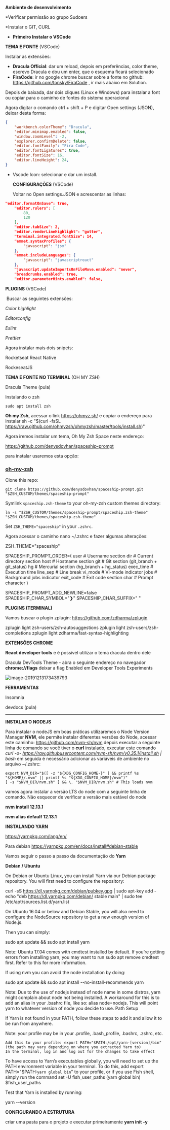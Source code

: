 **Ambiente de desenvolvimento** 

*Verificar permissão ao grupo Sudoers

*Instalar o GIT, CURL 

* **Primeiro Instalar o VSCode**

**TEMA E FONTE** (VSCode)

Instalar as extensões:

* **Dracula Official**:  dar um reload, depois em preferências, color theme, escrevo Dracula e dou um enter, que o esquema ficará selecionado
* **FiraCode**:  ir no google chrome buscar sobre a fonte no github: https://github.com/tonsky/FiraCode , ir mais abaixo em Solution.

Depois de baixada, dar dois cliques (Linux e Windows) para instalar a font ou copiar para o caminho de fontes do sistema operacional

Agora digitar o comando ctrl + shift + P e digitar Open settings (JSON), deixar desta forma:

```json
{
    "workbench.colorTheme": "Dracula",
    "editor.minimap.enabled": false,
    "window.zoomLevel": -2,
    "explorer.confirmDelete": false,
    "editor.fontFamily": "Fira Code",
    "editor.fontLigatures": true,
    "editor.fontSize": 16,
    "editor.lineHeight": 24,
}
```

* Vscode Icon: selecionar e dar um install.

  

  **CONFIGURAÇÕES** (VSCode)

  Voltar no Open settings.JSON e acrescentar as linhas:

```json
"editor.formatOnSave": true,
    "editor.rulers": [
        80,
        120
    ],
    "editor.tabSize": 2,
    "editor.renderLineHighlight": "gutter",
    "terminal.integrated.fontSize": 14,
    "emmet.syntaxProfiles": {
        "javascript": "jsx"
    },
    "emmet.includeLanguages": {
        "javascript": "javascriptreact"
    },
    "javascript.updateImportsOnFileMove.enabled": "never",
	"breadcrumbs.enabled": true,
    "editor.parameterHints.enabled": false,
```

**PLUGINS** (VSCode)

​	Buscar as seguintes extensões:

*Color highlight*

*Editorconfig*

*Eslint*

*Prettier*

Agora instalar mais dois snipets:

Rocketseat React Native

RockeseatJS

**TEMA E FONTE NO TERMINAL** (OH MY ZSH)

Dracula Theme (pula)

Instalando o zsh

```
sudo apt install zsh
```

**Oh my Zsh,** acessar o link https://ohmyz.sh/ e copiar o endereço para instalar sh -c "$(curl -fsSL https://raw.github.com/ohmyzsh/ohmyzsh/master/tools/install.sh)"

Agora iremos instalar um tema, Oh My Zsh Space neste endereço: 

https://github.com/denysdovhan/spaceship-prompt

para instalar usaremos esta opção:

### [oh-my-zsh](http://ohmyz.sh/)

Clone this repo:

```
git clone https://github.com/denysdovhan/spaceship-prompt.git "$ZSH_CUSTOM/themes/spaceship-prompt"
```

Symlink `spaceship.zsh-theme` to your oh-my-zsh custom themes directory:

```
ln -s "$ZSH_CUSTOM/themes/spaceship-prompt/spaceship.zsh-theme" "$ZSH_CUSTOM/themes/spaceship.zsh-theme"
```

Set `ZSH_THEME="spaceship"` in your `.zshrc`.



Agora acessar o caminho nano ~/.zshrc e fazer algumas alterações:

ZSH_THEME="spaceship"



SPACESHIP_PROMPT_ORDER=(
  user          # Username section
  dir           # Current directory section
  host          # Hostname section
  git           # Git section (git_branch + git_status)
  hg            # Mercurial section (hg_branch  + hg_status)
  exec_time     # Execution time
  line_sep      # Line break
  vi_mode       # Vi-mode indicator
  jobs          # Background jobs indicator
  exit_code     # Exit code section
  char          # Prompt character
)

SPACESHIP_PROMPT_ADD_NEWLINE=false
SPACESHIP_CHAR_SYMBOL="❯"
SPACESHIP_CHAR_SUFFIX=" "

**PLUGINS (TERMINAL)**

Vamos buscar o plugin zplugin: https://github.com/zdharma/zplugin

zplugin light zsh-users/zsh-autosuggestions
zplugin light zsh-users/zsh-completions
zplugin light zdharma/fast-syntax-highlighting

**EXTENSÕES CHROME**

**React developer tools** e é possível utilizar o tema dracula dentro dele

Dracula DevTools Theme - abra o seguinte endereço no navegador **chrome://flags** deixar a flag Enabled em Developer Tools Experiments

![image-20191213173439793](/home/daniel/.config/Typora/typora-user-images/image-20191213173439793.png)

**FERRAMENTAS**

Insomnia

devdocs (pula)

-----------------------------------

**INSTALAR O  NODEJS**

Para instalar o nodeJS em boas práticas utilizaremos o Node Version Manager **NVM**, ele permite instalar diferentes versões do Node, acessar este caminho: https://github.com/nvm-sh/nvm depois executar a seguinte linha de comando se você tiver o **curl** instalado, executar este comando *curl -o- https://raw.githubusercontent.com/nvm-sh/nvm/v0.35.1/install.sh | bash* em seguida é necessário adicionar as variáveis de ambiente no arquivo ~/.zshrc: 

```
export NVM_DIR="$([ -z "${XDG_CONFIG_HOME-}" ] && printf %s "${HOME}/.nvm" || printf %s "${XDG_CONFIG_HOME}/nvm")"
[ -s "$NVM_DIR/nvm.sh" ] && \. "$NVM_DIR/nvm.sh" # This loads nvm
```

vamos agora instalar a versão LTS do node com a seguinte linha de comando. Não esquecer de verificar a versão mais estável do node

 **nvm install 12.13.1**

**nvm alias defaulf 12.13.1**

**INSTALANDO YARN** 

https://yarnpkg.com/lang/en/

Para debian https://yarnpkg.com/en/docs/install#debian-stable

Vamos seguir o passo a passo da documentação do **Yarn**

**Debian / Ubuntu**

On Debian or Ubuntu Linux, you can install Yarn via our Debian package repository. You will first need to configure the repository:

curl -sS https://dl.yarnpkg.com/debian/pubkey.gpg | sudo apt-key add -
echo "deb https://dl.yarnpkg.com/debian/ stable main" | sudo tee /etc/apt/sources.list.d/yarn.list

On Ubuntu 16.04 or below and Debian Stable, you will also need to configure the NodeSource repository to get a new enough version of Node.js.

Then you can simply:

sudo apt update && sudo apt install yarn

Note: Ubuntu 17.04 comes with cmdtest installed by default. If you’re getting errors from installing yarn, you may want to run sudo apt remove cmdtest first. Refer to this for more information.

If using nvm you can avoid the node installation by doing:

sudo apt update && sudo apt install --no-install-recommends yarn

Note: Due to the use of nodejs instead of node name in some distros, yarn might complain about node not being installed. A workaround for this is to add an alias in your .bashrc file, like so: alias node=nodejs. This will point yarn to whatever version of node you decide to use.
Path Setup

If Yarn is not found in your PATH, follow these steps to add it and allow it to be run from anywhere.

Note: your profile may be in your .profile, .bash_profile, .bashrc, .zshrc, etc.

    Add this to your profile: export PATH="$PATH:/opt/yarn-[version]/bin" (the path may vary depending on where you extracted Yarn to)
    In the terminal, log in and log out for the changes to take effect

To have access to Yarn’s executables globally, you will need to set up the PATH environment variable in your terminal. To do this, add export PATH="$PATH:`yarn global bin`" to your profile, or if you use Fish shell, simply run the command set -U fish_user_paths (yarn global bin) $fish_user_paths

Test that Yarn is installed by running:

yarn --version

**CONFIGURANDO A ESTRUTURA** 

criar uma pasta para o projeto e executar primeiramente **yarn init -y**
